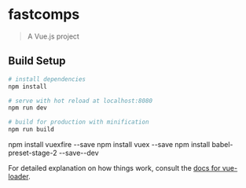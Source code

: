 # fastcomps

> A Vue.js project

## Build Setup

``` bash
# install dependencies
npm install

# serve with hot reload at localhost:8080
npm run dev

# build for production with minification
npm run build
```

npm install vuexfire --save
npm install vuex --save
npm install babel-preset-stage-2 --save--dev

For detailed explanation on how things work, consult the [docs for vue-loader](http://vuejs.github.io/vue-loader).

